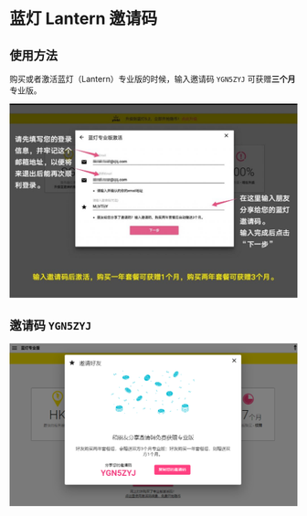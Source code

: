 # 蓝灯 Lantern 邀请码

## 使用方法

购买或者激活蓝灯（Lantern）专业版的时候，输入邀请码 `YGN5ZYJ` 可获赠**三个月**专业版。

![lantern-buy](/assets/images/lantern-buy.jpg)

## 邀请码 `YGN5ZYJ`

![lantern-code](/assets/images/lantern-code.png)

